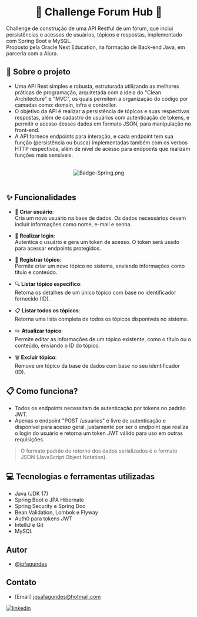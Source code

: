 # <h1 align="center">  📑 Challenge Forum Hub 📑 </h1>
Challenge de construção de uma API Restful de um fórum, que inclui persistências e acessos de usuários, tópicos e respostas, implementado com Spring Boot e MySQL.<br>
Proposto pela Oracle Next Education, na formação de Back-end Java, em parceria com a Alura.


## 🔧 Sobre o projeto
- Uma API Rest simples e robusta, estruturada utilizando as melhores práticas de programação, arquitetada com a ideia do "Clean Architecture" e "MVC", os quais permitem a organização do código por camadas como: domain, infra e controller.
- O objetivo da API é realizar a persistência de tópicos e suas respectivas respostas, além de cadastro de usuários com autenticação de tokens, e permitir o acesso desses dados em formato JSON, para manipulação no front-end.
- A API fornece endpoints para interação, e cada endpoint tem sua função (persistência ou busca) implementadas também com os verbos HTTP respectivos, além de nível de acesso para endpoints que realizam funções mais sensíveis.


<br>
<div align="center">
  <img alt="Badge-Spring.png">
</div>
<br>


## ✨ Funcionalidades

- 👤 **Criar usuário**:  
  Cria um novo usuário na base de dados. Os dados necessários devem incluir informações como nome, e-mail e senha.

- 🔐 **Realizar login**:  
  Autentica o usuário e gera um token de acesso. O token será usado para acessar endpoints protegidos.

- 📝 **Registrar tópico**:  
  Permite criar um novo tópico no sistema, enviando informações como título e conteúdo.

- 🔍 **Listar tópico específico**:  
  Retorna os detalhes de um único tópico com base no identificador fornecido (ID).

- 📋 **Listar todos os tópicos**:  
  Retorna uma lista completa de todos os tópicos disponíveis no sistema.

- ✏️ **Atualizar tópico**:  
  Permite editar as informações de um tópico existente, como o título ou o conteúdo, enviando o ID do tópico.

- 🗑️ **Excluir tópico**:  
  Remove um tópico da base de dados com base no seu identificador (ID).




## 📋 Como funciona?
- Todos os endpoints necessitam de autenticação por tokens no padrão JWT.
- Apenas o endpoint "POST /usuarios" é livre de autenticação e disponível para acesso geral, justamente por ser o endpoint que realiza o login do usuário e retorna um token JWT válido para uso em outras requisições.
> O formato padrão de retorno dos dados serializados é o formato JSON (JavaScript Object Notation).

## 💻 Tecnologias e ferramentas utilizadas
- Java (JDK 17)
- Spring Boot e JPA Hibernate
- Spring Security e Spring Doc
- Bean Validation, Lombok e Flyway
- Auth0 para tokens JWT
- IntelliJ e Git
- MySQL
## Autor

- [@jpfagundes](https://www.github.com/jpfagundes)

## Contato

- [Email] jpsafagundes@hotmail.com

[![linkedin](https://img.shields.io/badge/linkedin-0A66C2?style=for-the-badge&logo=linkedin&logoColor=white)](https://www.linkedin.com/in/jpfagundes/)
